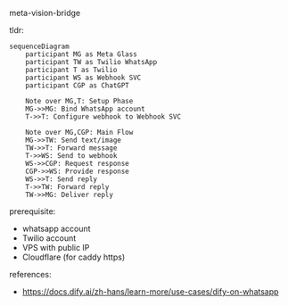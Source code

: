 meta-vision-bridge

tldr:

```mermaid
sequenceDiagram
    participant MG as Meta Glass
    participant TW as Twilio WhatsApp
    participant T as Twilio
    participant WS as Webhook SVC
    participant CGP as ChatGPT

    Note over MG,T: Setup Phase
    MG->>MG: Bind WhatsApp account
    T->>T: Configure webhook to Webhook SVC

    Note over MG,CGP: Main Flow
    MG->>TW: Send text/image
    TW->>T: Forward message
    T->>WS: Send to webhook
    WS->>CGP: Request response
    CGP->>WS: Provide response
    WS->>T: Send reply
    T->>TW: Forward reply
    TW->>MG: Deliver reply
```

prerequisite:

- whatsapp account
- Twilio account
- VPS with public IP
- Cloudflare (for caddy https)


references:

- https://docs.dify.ai/zh-hans/learn-more/use-cases/dify-on-whatsapp
